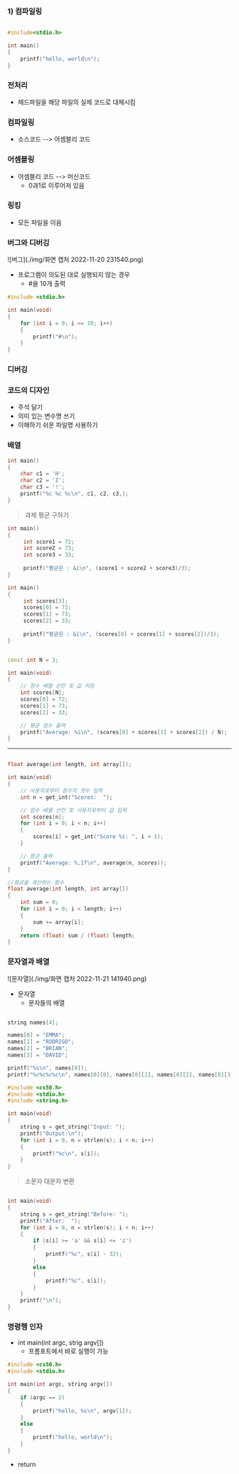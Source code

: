 ### 1) 컴파일링

```cpp

#include<stdio.h>

int main()
{
	printf("hello, world\n");
}
```
 
 ### 전처리
 
 - 헤드파일을 해당 파일의 실제 코드로 대체시킴
 
 ### 컴파일링
 
 - 소스코드 --> 어셈블리 코드
 
 ### 어셈블링
 
 - 어셈블리 코드 --> 머신코드
	- 0과1로 이루어져 있음
	
### 링킹
- 모든 파일을 이음

### 버그와 디버깅

![버그](./img/화면 캡처 2022-11-20 231540.png)

- 프로그램이 의도된 대로 실행되지 않는 경우
	- #을 10개 출력
```cpp
#include <stdio.h>

int main(void)
{
    for (int i = 0; i <= 10; i++)
    {
        printf("#\n");
    }
}
```
### 디버깅

### 코드의 디자인
- 주석 달기
- 의미 있는 변수명 쓰기
- 이해하기 쉬운 파일명 사용하기

### 배열

```cpp
int main()
{
	char c1 = 'H';
	char c2 = 'I';
	char c3 = '!';
	printf("%c %c %c\n", c1, c2, c3,); 
}
```

> 과제 평균 구하기

```cpp
int main()
{
	 int score1 = 72;
	 int score2 = 73;
	 int score3 = 33;
	 
	 printf("평균은 : &i\n", (score1 + score2 + score3)/3);
}
```


```cpp
int main()
{
	 int scores[3];
	 scores[0] = 72;
	 scores[1] = 73;
	 scores[2] = 33;
	 
	 printf("평균은 : &i\n", (scores[0] + scores[1] + scores[2])/3);
}
```

```cpp

const int N = 3;

int main(void)
{
    // 점수 배열 선언 및 값 저장
    int scores[N];
    scores[0] = 72;
    scores[1] = 73;
    scores[2] = 33;

    // 평균 점수 출력
    printf("Average: %i\n", (scores[0] + scores[1] + scores[2]) / N);
}
```
----------------------
```cpp

float average(int length, int array[]);

int main(void)
{
    // 사용자로부터 점수의 갯수 입력
    int n = get_int("Scores:  ");

    // 점수 배열 선언 및 사용자로부터 값 입력
    int scores[n];
    for (int i = 0; i < n; i++)
    {
        scores[i] = get_int("Score %i: ", i + 1);
    }

    // 평균 출력
    printf("Average: %.1f\n", average(n, scores));
}

//평균을 계산하는 함수
float average(int length, int array[])
{
    int sum = 0;
    for (int i = 0; i < length; i++)
    {
        sum += array[i];
    }
    return (float) sum / (float) length;
}
```

### 문자열과 배열

![문자열](./img/화면 캡처 2022-11-21 141940.png)

- 문자열
	- 문자들의 배열

```cpp

string names[4];

names[0] = "EMMA";
names[1] = "RODRIGO";
names[2] = "BRIAN";
names[3] = "DAVID";

printf("%s\n", names[0]);
printf("%c%c%c%c\n", names[0][0], names[0][1], names[0][2], names[0][3]);
```
```cpp
#include <cs50.h>
#include <stdio.h>
#include <string.h>

int main(void)
{
    string s = get_string("Input: ");
    printf("Output:\n");
    for (int i = 0, n = strlen(s); i < n; i++)
    {
        printf("%c\n", s[i]);
    }
}
```
> 소문자 대문자 변환
```cpp

int main(void)
{
    string s = get_string("Before: ");
    printf("After:  ");
    for (int i = 0, n = strlen(s); i < n; i++)
    {
        if (s[i] >= 'a' && s[i] <= 'z')
        {
            printf("%c", s[i] - 32);
        }
        else
        {
            printf("%c", s[i]);
        }
    }
    printf("\n");
}
```

### 명령행 인자

- int main(int argc, strig argv[])
	- 프롬포트에서 바로 실행이 가능
	
```cpp
#include <cs50.h>
#include <stdio.h>

int main(int argc, string argv[])
{
    if (argc == 2)
    {
        printf("hello, %s\n", argv[1]);
    }
    else
    {
        printf("hello, world\n");
    }
}
```
- return


